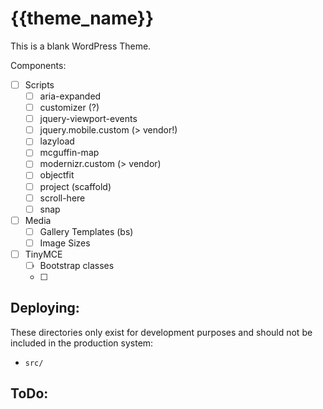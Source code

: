 {{theme_name}}
==============

This is a blank WordPress Theme.

Components:
 - [ ] Scripts
	 - [ ] aria-expanded
	 - [ ] customizer (?)
	 - [ ] jquery-viewport-events
	 - [ ] jquery.mobile.custom (> vendor!)
	 - [ ] lazyload
	 - [ ] mcguffin-map
	 - [ ] modernizr.custom (> vendor)
	 - [ ] objectfit
	 - [ ] project (scaffold)
	 - [ ] scroll-here
	 - [ ] snap
 - [ ] Media
	 - [ ] Gallery Templates (bs)
	 - [ ] Image Sizes
 - [ ] TinyMCE
	 - [ ] Bootstrap classes
	 - [ ]

Deploying:
----------

These directories only exist for development purposes and should not be included in the
production system:

 - `src/`

ToDo:
-----
